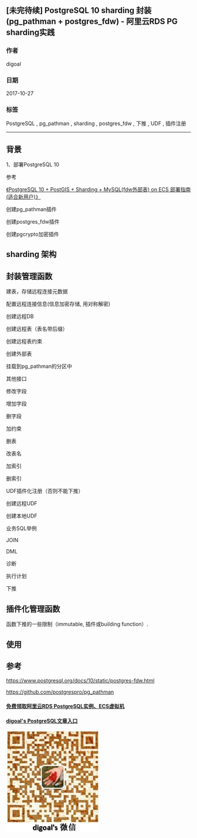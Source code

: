 ## [未完待续] PostgreSQL 10 sharding 封装(pg_pathman + postgres_fdw) - 阿里云RDS PG sharding实践
                             
### 作者            
digoal            
            
### 日期             
2017-10-27            
              
### 标签            
PostgreSQL , pg_pathman , sharding , postgres_fdw , 下推 , UDF , 插件注册       
                        
----                        
                         
## 背景     

1、部署PostgreSQL 10

参考

[《PostgreSQL 10 + PostGIS + Sharding + MySQL(fdw外部表) on ECS 部署指南(适合新用户)》](../201710/20171018_01.md)  



创建pg_pathman插件

创建postgres_fdw插件

创建pgcrypto加密插件


## sharding 架构


## 封装管理函数

建表，存储远程连接元数据

配置远程连接信息(信息加密存储, 用对称解密)


创建远程DB


创建远程表（表名带后缀）


创建远程表约束


创建外部表

挂载到pg_pathman的分区中



其他接口


修改字段

增加字段

删字段

加约束


删表


改表名

加索引

删索引




UDF插件化注册（否则不能下推）

创建远程UDF

创建本地UDF





业务SQL举例


JOIN

DML









诊断

执行计划

下推



## 插件化管理函数
函数下推的一些限制（immutable, 插件或building function）.




## 使用


## 参考
https://www.postgresql.org/docs/10/static/postgres-fdw.html

https://github.com/postgrespro/pg_pathman
  
  
  
  
  
  
  
  
  
  
  
  
  
#### [免费领取阿里云RDS PostgreSQL实例、ECS虚拟机](https://free.aliyun.com/ "57258f76c37864c6e6d23383d05714ea")
  
  
#### [digoal's PostgreSQL文章入口](https://github.com/digoal/blog/blob/master/README.md "22709685feb7cab07d30f30387f0a9ae")
  
  
![digoal's weixin](../pic/digoal_weixin.jpg "f7ad92eeba24523fd47a6e1a0e691b59")
  
  
  
  
  
  
  
